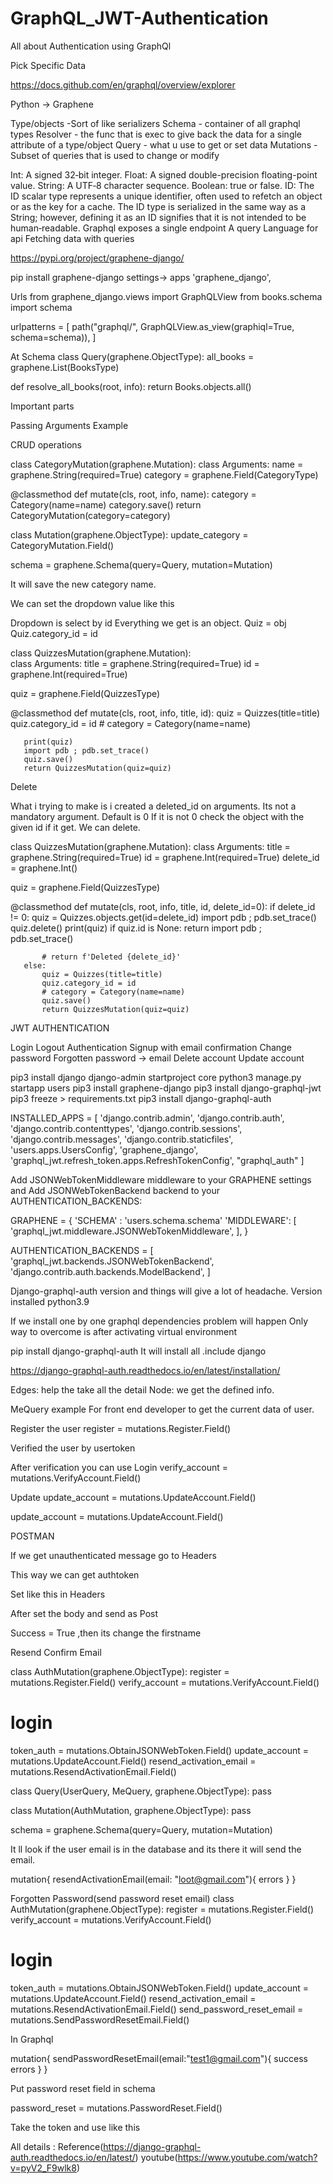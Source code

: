# GraphQL_JWT-Authentication
All about Authentication using GraphQl


Pick Specific Data

https://docs.github.com/en/graphql/overview/explorer

Python  -> Graphene

Type/objects -Sort of like serializers
Schema - container of all  graphql types
Resolver - the func that is exec to give back the data for a single attribute of a type/object
Query - what u use to get or set data
Mutations - Subset of queries that is used to change or modify

Int: A signed 32‐bit integer.
Float: A signed double-precision floating-point value.
String: A UTF‐8 character sequence.
Boolean: true or false.
ID: The ID scalar type represents a unique identifier, often used to refetch an object or as the key for a cache. The ID type is serialized in the same way as a String; however, defining it as an ID signifies that it is not intended to be human‐readable.
Graphql exposes a single endpoint
A query Language for api
Fetching data with queries

https://pypi.org/project/graphene-django/

pip install graphene-django
settings-> apps
'graphene_django',

Urls 
from graphene_django.views import GraphQLView
from books.schema import schema
 
urlpatterns = [
   path("graphql/", GraphQLView.as_view(graphiql=True, schema=schema)),
]


At Schema
class Query(graphene.ObjectType):
   all_books = graphene.List(BooksType)
 
   def resolve_all_books(root, info):
       return Books.objects.all()



Important parts






Passing Arguments Example



CRUD operations

class CategoryMutation(graphene.Mutation):
   class Arguments:
       name = graphene.String(required=True)
   category = graphene.Field(CategoryType)
 
   @classmethod
   def mutate(cls, root, info, name):
       category = Category(name=name)
       category.save()
       return CategoryMutation(category=category)
 
class Mutation(graphene.ObjectType):
   update_category = CategoryMutation.Field()
 
schema = graphene.Schema(query=Query, mutation=Mutation)



It will save the new category name.


We can set the dropdown value like this

Dropdown is select by id
Everything we get is an object.
Quiz = obj
Quiz.category_id = id


class QuizzesMutation(graphene.Mutation):  
 class Arguments:
       title = graphene.String(required=True)
       id = graphene.Int(required=True)
 
   quiz = graphene.Field(QuizzesType)
 
   @classmethod
   def mutate(cls, root, info, title, id):
       quiz = Quizzes(title=title)
       quiz.category_id = id
       # category = Category(name=name)
 
       print(quiz)
       import pdb ; pdb.set_trace()
       quiz.save()
       return QuizzesMutation(quiz=quiz)




Delete

What i trying to make is i created a deleted_id on arguments.
Its not a mandatory argument.
Default is 0
If it is not 0 check the object with the given id if it get.
We can delete.



class QuizzesMutation(graphene.Mutation):
   class Arguments:
       title = graphene.String(required=True)
       id = graphene.Int(required=True)
       delete_id = graphene.Int()
 
   quiz = graphene.Field(QuizzesType)
 
   @classmethod
   def mutate(cls, root, info, title, id, delete_id=0):
       if delete_id != 0:
           quiz = Quizzes.objects.get(id=delete_id)
           import pdb ; pdb.set_trace()
           quiz.delete()
           print(quiz)
           if quiz.id is None:
               return
           import pdb ; pdb.set_trace()
          
           # return f'Deleted {delete_id}'
       else:
           quiz = Quizzes(title=title)
           quiz.category_id = id
           # category = Category(name=name)
           quiz.save()
           return QuizzesMutation(quiz=quiz)



JWT AUTHENTICATION


Login
Logout
Authentication
Signup with email confirmation
Change password
Forgotten password -> email
Delete account
Update account



pip3 install django
django-admin startproject core
python3 manage.py startapp users
pip3 install graphene-django
pip3 install django-graphql-jwt
pip3 freeze > requirements.txt
pip3 install django-graphql-auth

INSTALLED_APPS = [
   'django.contrib.admin',
   'django.contrib.auth',
   'django.contrib.contenttypes',
   'django.contrib.sessions',
   'django.contrib.messages',
   'django.contrib.staticfiles',
   'users.apps.UsersConfig',
   'graphene_django',
   'graphql_jwt.refresh_token.apps.RefreshTokenConfig',
   "graphql_auth"
]
 

Add JSONWebTokenMiddleware middleware to your GRAPHENE settings and Add JSONWebTokenBackend backend to your AUTHENTICATION_BACKENDS:

GRAPHENE = {
   'SCHEMA' : 'users.schema.schema'
   'MIDDLEWARE': [
       'graphql_jwt.middleware.JSONWebTokenMiddleware',
   ],
}
 
AUTHENTICATION_BACKENDS = [
   'graphql_jwt.backends.JSONWebTokenBackend',
   'django.contrib.auth.backends.ModelBackend',
]
 


 Django-graphql-auth version and things will give a lot of headache.
Version installed python3.9

If we install one by one graphql dependencies problem will happen
Only way to overcome is after activating virtual environment 

pip install django-graphql-auth
It will install all .include django

https://django-graphql-auth.readthedocs.io/en/latest/installation/

Edges: help the take all the detail
Node: we get the defined info.




MeQuery example
For front end developer to get the current data of user.



Register the user 
register = mutations.Register.Field()



Verified the user by usertoken


After verification you can use Login
verify_account = mutations.VerifyAccount.Field()


Update
update_account = mutations.UpdateAccount.Field()






update_account = mutations.UpdateAccount.Field()


POSTMAN


If we get unauthenticated message go to Headers 

This way we can get authtoken


Set like this in Headers


After set the body and send as Post

Success = True ,then its change the firstname

Resend Confirm Email

class AuthMutation(graphene.ObjectType):
   register = mutations.Register.Field()
   verify_account = mutations.VerifyAccount.Field()
   # login
   token_auth = mutations.ObtainJSONWebToken.Field()
   update_account = mutations.UpdateAccount.Field()
   resend_activation_email = mutations.ResendActivationEmail.Field()
 
class Query(UserQuery, MeQuery, graphene.ObjectType):
   pass
 
class Mutation(AuthMutation, graphene.ObjectType):
   pass
 
schema = graphene.Schema(query=Query, mutation=Mutation)
 
 

It ll look if the user email is in the database and its there it will send the email.


mutation{
  resendActivationEmail(email: "loot@gmail.com"){
    errors
  }
}


Forgotten Password(send password reset email)
class AuthMutation(graphene.ObjectType):
   register = mutations.Register.Field()
   verify_account = mutations.VerifyAccount.Field()
   # login
   token_auth = mutations.ObtainJSONWebToken.Field()
   update_account = mutations.UpdateAccount.Field()
   resend_activation_email = mutations.ResendActivationEmail.Field()
   send_password_reset_email = mutations.SendPasswordResetEmail.Field()

In Graphql 

mutation{
  sendPasswordResetEmail(email:"test1@gmail.com"){
    success
    errors
  }
}




Put password reset field in schema

password_reset = mutations.PasswordReset.Field()

Take the token and use like this 



All details : Reference(https://django-graphql-auth.readthedocs.io/en/latest/)
youtube(https://www.youtube.com/watch?v=pyV2_F9wlk8)

